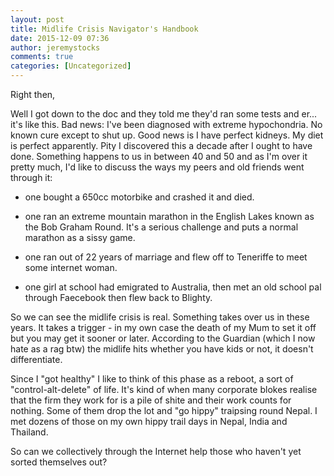 ```yaml
---
layout: post
title: Midlife Crisis Navigator's Handbook
date: 2015-12-09 07:36
author: jeremystocks
comments: true
categories: [Uncategorized]
---
```

Right then,

Well I got down to the doc and they told me they'd ran some tests and er... it's like this. Bad news: I've been diagnosed with extreme hypochondria. No known cure except to shut up. Good news is I have perfect kidneys. My diet is perfect apparently. Pity I discovered this a decade after I ought to have done. Something happens to us in between 40 and 50 and as I'm over it pretty much, I'd like to discuss the ways my peers and old friends went through it:

- one bought a 650cc motorbike and crashed it and died.

- one ran an extreme mountain marathon in the English Lakes known as the Bob Graham Round. It's a serious challenge and puts a normal marathon as a sissy game.

- one ran out of 22 years of marriage and flew off to Teneriffe to meet some internet woman.

- one girl at school had emigrated to Australia, then met an old school pal through Faecebook then flew back to Blighty.

So we can see the midlife crisis is real. Something takes over us in these years. It takes a trigger - in my own case the death of my Mum to set it off but you may get it sooner or later. According to the Guardian (which I now hate as a rag btw) the midlife hits whether you have kids or not, it doesn't differentiate.

Since I "got healthy" I like to think of this phase as a reboot, a sort of "control-alt-delete" of life. It's kind of when many corporate blokes realise that the firm they work for is a pile of shite and their work counts for nothing. Some of them drop the lot and "go hippy" traipsing round Nepal. I met dozens of those on my own hippy trail days in Nepal, India and Thailand.

So can we collectively through the Internet help those who haven't yet sorted themselves out?

&nbsp;
